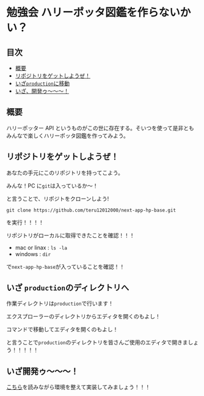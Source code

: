 # 勉強会 ハリーポッタ図鑑を作らないかい？

## 目次

- [概要](#overview)
- [リポジトリをゲットしようぜ！](#clone)
- [いざ`production`に移動](#move)
- [いざ、開発ゥ〜〜〜！](#start)

<h2 id="overview">概要</h2>

ハリーポッター API というものがこの世に存在する。そいつを使って是非ともみんなで楽しくハリーポッタ図鑑を作ってみよう。

<h2 id="clone">リポジトリをゲットしようぜ！</h2>

あなたの手元にこのリポジトリを持ってこよう。

みんな！PC に`git`は入っているか〜！

と言うことで、リポジトをクローンしよう!

`git clone https://github.com/teru12012000/next-app-hp-base.git`

を実行！！！！

リポジトリがローカルに取得できたことを確認！！！

- mac or linax : `ls -la`
- windows : `dir`

で`next-app-hp-base`が入っていることを確認！！

<h2 id="move">いざ <code>production</code>のディレクトリへ</h2>

作業ディレクトリは`production`で行います！

エクスプローラーのディレクトリからエディタを開くのもよし！

コマンドで移動してエディタを開くのもよし！

と言うことで`production`のディレクトリを皆さんご使用のエディタで開きましょう！！！！！

<h2 id="start">いざ開発ゥ〜〜〜！</h2>

[こちら](https://github.com/teru12012000/next-app-hp-base/blob/main/production/README.md)を読みながら環境を整えて実装してみましょう！！！
